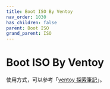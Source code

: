 ```yaml
---
title: Boot ISO By Ventoy
nav_order: 1030
has_children: false
parent: Boot ISO
grand_parent: ISO
---
```



# Boot ISO By Ventoy

使用方式，可以參考「[ventoy 探索筆記](https://samwhelp.github.io/note-about-ventoy/)」。
